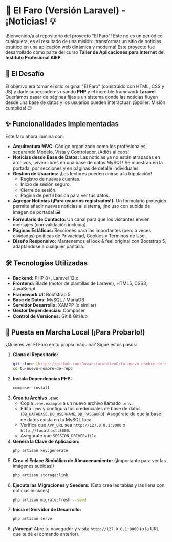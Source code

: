 # 📰 El Faro (Versión Laravel) - ¡Noticias! 💡

¡Bienvenido/a al repositorio del proyecto "El Faro"! Este no es un periódico cualquiera, es el resultado de una misión: ¡transformar un sitio de noticias estático en una aplicación web dinámica y moderna! Este proyecto fue desarrollado como parte del curso **Taller de Aplicaciones para Internet** del **Instituto Profesional AIEP**.

## 🎯 El Desafío

El objetivo era tomar el sitio original "El Faro" (construido con HTML, CSS y JS) y darle superpoderes usando **PHP** y el increíble framework **Laravel**. Queríamos pasar de páginas fijas a un sistema donde las noticias fluyen desde una base de datos y los usuarios pueden interactuar. ¡Spoiler: Misión cumplida! 😉

## ✨ Funcionalidades Implementadas

Este faro ahora ilumina con:

* **Arquitectura MVC:** Código organizado como los profesionales, separando Modelo, Vista y Controlador. ¡Adiós al caos!
* **Noticias desde Base de Datos:** Las noticias ya no están atrapadas en archivos, ¡viven libres en una base de datos MySQL! Se muestran en la portada, por secciones y en páginas de detalle individuales.
* **Gestión de Usuarios:** ¡Los lectores pueden unirse a la tripulación!
    * Registro de nuevas cuentas.
    * Inicio de sesión seguro.
    * Cierre de sesión.
    * Página de perfil básica para ver tus datos.
* **Agregar Noticias (¡Para usuarios registrados!):** Un formulario protegido permite añadir nuevas noticias al sistema, ¡incluso con subida de imagen de portada! 🖼️
* **Formulario de Contacto:** Un canal para que los visitantes envíen mensajes (con validación incluida).
* **Páginas Estáticas:** Secciones para las importantes (pero a veces olvidadas) políticas de Privacidad, Cookies y Términos de Uso.
* **Diseño Responsivo:** Mantenemos el look & feel original con Bootstrap 5, adaptándose a cualquier pantalla.

## 🛠️ Tecnologías Utilizadas

* **Backend:** PHP 8+, Laravel 12.x
* **Frontend:** Blade (motor de plantillas de Laravel), HTML5, CSS3, JavaScript
* **Framework UI:** Bootstrap 5
* **Base de Datos:** MySQL / MariaDB
* **Servidor Desarrollo:** XAMPP (o similar)
* **Gestor Dependencias:** Composer
* **Control de Versiones:** Git & GitHub

## 🚀 Puesta en Marcha Local (¡Para Probarlo!)

¿Quieres ver El Faro en tu propia máquina? Sigue estos pasos:

1.  **Clona el Repositorio:**
    ```bash
    git clone [https://github.com/OowarriorwhiteoO/tu-nuevo-nombre-de-repo.git](https://github.com/OowarriorwhiteoO/tu-nuevo-nombre-de-repo.git)  # Reemplaza con el nombre correcto de tu repo
    cd tu-nuevo-nombre-de-repo
    ```
2.  **Instala Dependencias PHP:**
    ```bash
    composer install
    ```
3.  **Crea tu Archivo `.env`:**
    * Copia `.env.example` a un nuevo archivo llamado `.env`.
    * Edita `.env` y configura tus credenciales de base de datos (`DB_DATABASE`, `DB_USERNAME`, `DB_PASSWORD`). Asegúrate de que la base de datos exista en tu MySQL local.
    * Verifica que `APP_URL` sea `http://127.0.0.1:8000` o `http://localhost:8000`.
    * Asegúrate que `SESSION_DRIVER=file`.
4.  **Genera la Clave de Aplicación:**
    ```bash
    php artisan key:generate
    ```
5.  **Crea el Enlace Simbólico de Almacenamiento:** (¡Importante para ver las imágenes subidas!)
    ```bash
    php artisan storage:link
    ```
6.  **Ejecuta las Migraciones y Seeders:** (Esto crea las tablas y las llena con noticias iniciales)
    ```bash
    php artisan migrate:fresh --seed
    ```
7.  **Inicia el Servidor de Desarrollo:**
    ```bash
    php artisan serve
    ```
8.  **¡Navega!** Abre tu navegador y visita `http://127.0.0.1:8000` (o la URL que te dé el comando anterior).


